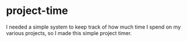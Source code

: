 # project-time
I needed a simple system to keep track of how much time I spend on my various projects, so I made this simple project timer.
